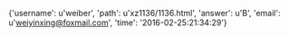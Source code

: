{'username': u'weiber', 'path': u'xz1136/1136.html', 'answer': u'B', 'email': u'weiyinxing@foxmail.com', 'time': '2016-02-25:21:34:29'}